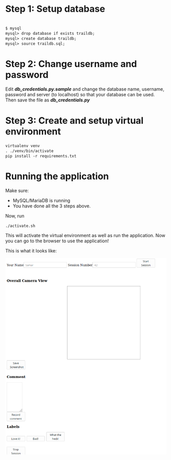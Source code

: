 Step 1: Setup database
====
```

$ mysql 
mysql> drop database if exists traildb;
mysql> create database traildb;
mysql> source traildb.sql;

```

Step 2: Change username and password
====

Edit ***db_credentials.py.sample*** and change the database name, username, password and server (to localhost) so that your database can be used. Then save the file as ***db_credentials.py***


Step 3: Create and setup virtual environment
====

```
virtualenv venv
. ./venv/bin/activate
pip install -r requirements.txt
```


Running the application
===

Make sure:
* MySQL/MariaDB is running
* You have done all the 3 steps above.

Now, run
```
./activate.sh 
```

This will activate the virtual environment as well as run the application.
Now you can go to the browser to use the application!

This is what it looks like:

![Annotations Interface for Halloween](./meta/screenshot.png)

